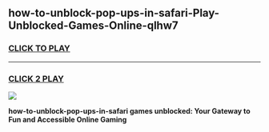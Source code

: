 
## how-to-unblock-pop-ups-in-safari-Play-Unblocked-Games-Online-qlhw7
<h3>
<a href="https://premium76.site?title=how-to-unblock-pop-ups-in-safari&ref=25A">CLICK TO PLAY</a></h3>
<hr>

<h3>
<a href="https://premium76.site?title=how-to-unblock-pop-ups-in-safari&ref=25A">CLICK 2 PLAY</a>
  
</h3>

<a href="https://premium76.site?title=how-to-unblock-pop-ups-in-safari&ref=25A"><img src="https://clearcache.store/games.png"></a>


**how-to-unblock-pop-ups-in-safari games unblocked: Your Gateway to Fun and Accessible Online Gaming**
